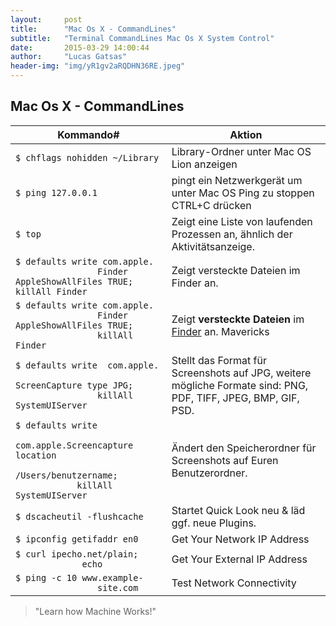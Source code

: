 ```yaml
---
layout:     post
title:      "Mac Os X - CommandLines"
subtitle:   "Terminal CommandLines Mac Os X System Control"
date:       2015-03-29 14:00:44
author:     "Lucas Gatsas"
header-img: "img/yR1gv2aRQDHN36RE.jpeg"
---
```

<h2 class="section-heading"><strong> Mac Os X - CommandLines</strong> </h2>

      
<table class="table">
        <thead>
          <tr>
            <th>Kommando#</th>
            <th>Aktion</th>
          </tr>
        </thead>
        <tbody>
          <tr>
            <td><code>$ chflags nohidden ~/Library</code></td>
            <td>Library-Ordner unter Mac OS Lion anzeigen</td>
          </tr>
          <tr>
            <td><code>$ ping 127.0.0.1</code></td>
            <td>pingt ein Netzwerkgerät
um unter Mac OS Ping zu stoppen CTRL+C drücken</td>
          </tr>
          <tr>
            <td><code>$ top</code></td>
            <td>Zeigt eine Liste von laufenden Prozessen an, ähnlich der Aktivitätsanzeige.</td>
          </tr>
          <tr>
            <td><code>$ defaults write com.apple.
            	Finder AppleShowAllFiles TRUE; killAll Finder</code></td>
            <td>Zeigt versteckte Dateien im Finder an.</td>
          </tr>
          <tr>
            <td><code>$ defaults write com.apple.
            	Finder AppleShowAllFiles TRUE; 
            	killAll Finder</code></td>
<td>Zeigt <strong>versteckte Dateien</strong> im <a href="https://spaceg.github.io/" title="Mac Explorer - Finder">Finder</a> an. <span title="eingeführt in OS X Lion" class="label label-info">Mavericks</span></td>          </tr>
    	<tr>
            <td><code>$ defaults write  com.apple.
            	ScreenCapture type JPG; 
            	killAll SystemUIServer</code> </td>
            <td>Stellt das Format für Screenshots auf JPG, weitere mögliche Formate sind: PNG, PDF, TIFF, JPEG, BMP, GIF, PSD.</td>
          </tr>
           <td><code>$ defaults write 
           	com.apple.Screencapture location 
           	/Users/benutzername; 
           	killAll SystemUIServer</code>
           </td>
            <td>Ändert den Speicherordner für Screenshots auf Euren Benutzerordner.</td>
          </tr>
           <tr>
            <td><code>$ dscacheutil -flushcache</code></td>
            <td>Startet Quick Look neu & läd ggf. neue Plugins.</td>
          </tr>
               <tr>
            <td><code>$ ipconfig getifaddr en0</code></td>
            <td>Get Your Network IP Address</td>
          </tr>
           <tr>
            <td><code>$ curl ipecho.net/plain;
             echo</code></td>
            <td>Get Your External IP Address</td>
          </tr>
          <tr>
            <td><code>$ ping -c 10 www.example-
            	site.com</code></td>
            <td>Test Network Connectivity</td>
          </tr>
        </tbody>
      </table>



<blockquote>
	"Learn how Machine Works!"
</blockquote>